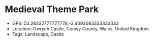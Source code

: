 # Medieval Theme Park

- GPS: 53.28332777777778,-3.6093083333333333
- Location: Gwrych Castle, Conwy County, Wales, United Kingdom
- Tags: Landscape, Castle
